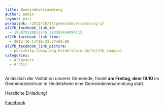 ```yaml
---
title: Gemeindeversammlung
author: admin
layout: post
permalink: /2012/10/14/gemeindeversammlung-2/
al2fb_facebook_link_id:
  - 192879520812276_293388454094715
al2fb_facebook_link_time:
  - 2012-10-14T10:23:37+00:00
al2fb_facebook_link_picture:
  - post=http://www.ekg-heidelsheim.de/?al2fb_image=1
categories:
  - Allgemein
  - Archiv
---
```

Anlässlich der Visitation unserer Gemeinde, findet **am Freitag, dem 19.10** im Gemeindezentrum in Heidelsheim eine Gemeindeversammlung statt.

Herzliche Einladung!

<div class="al2fb_anchor">
  <a href="http://www.facebook.com/permalink.php?story_fbid=293388454094715&id=192879520812276" target="_blank">Facebook</div></a>